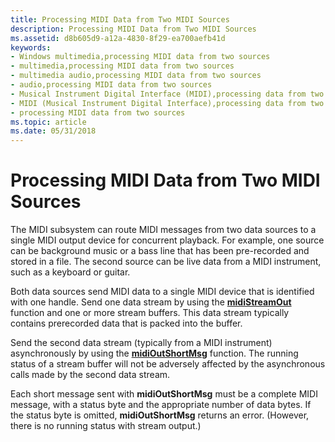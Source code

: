```yaml
---
title: Processing MIDI Data from Two MIDI Sources
description: Processing MIDI Data from Two MIDI Sources
ms.assetid: d8b605d9-a12a-4830-8f29-ea700aefb41d
keywords:
- Windows multimedia,processing MIDI data from two sources
- multimedia,processing MIDI data from two sources
- multimedia audio,processing MIDI data from two sources
- audio,processing MIDI data from two sources
- Musical Instrument Digital Interface (MIDI),processing data from two sources
- MIDI (Musical Instrument Digital Interface),processing data from two sources
- processing MIDI data from two sources
ms.topic: article
ms.date: 05/31/2018
---
```


# Processing MIDI Data from Two MIDI Sources

The MIDI subsystem can route MIDI messages from two data sources to a single MIDI output device for concurrent playback. For example, one source can be background music or a bass line that has been pre-recorded and stored in a file. The second source can be live data from a MIDI instrument, such as a keyboard or guitar.

Both data sources send MIDI data to a single MIDI device that is identified with one handle. Send one data stream by using the [**midiStreamOut**](https://msdn.microsoft.com/library/Dd798487(v=VS.85).aspx) function and one or more stream buffers. This data stream typically contains prerecorded data that is packed into the buffer.

Send the second data stream (typically from a MIDI instrument) asynchronously by using the [**midiOutShortMsg**](https://msdn.microsoft.com/library/Dd798481(v=VS.85).aspx) function. The running status of a stream buffer will not be adversely affected by the asynchronous calls made by the second data stream.

Each short message sent with **midiOutShortMsg** must be a complete MIDI message, with a status byte and the appropriate number of data bytes. If the status byte is omitted, **midiOutShortMsg** returns an error. (However, there is no running status with stream output.)

 

 




